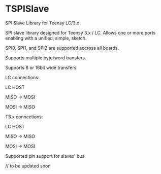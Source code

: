 # TSPISlave
SPI Slave Library for Teensy LC/3.x


  SPI slave library designed for Teensy 3.x / LC. Allows one or more ports enabling with a unified, simple, sketch.
 
  SPI0, SPI1, and SPI2 are supported accross all boards.
 
  Supports multiple byte/word transfers.
 
  Supports 8 or 16bit wide transfers.
 
  
  LC connections:
  
   LC     HOST
  
  MISO -> MOSI
 
  MOSI -> MISO
  
  T3.x connections:
  
   LC     HOST
  
  MISO -> MISO
 
  MOSI -> MOSI
  
  Supported pin support for slaves' bus:
 
  // to be updated soon

